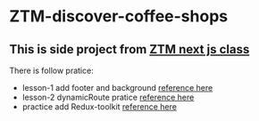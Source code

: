 # ZTM-discover-coffee-shops
This is side project from [ZTM next js class](https://www.udemy.com/course/complete-nextjs-developer-zero-to-mastery/)
----
There is follow pratice:  
- lesson-1 add footer and background [reference here](https://extreme-amethyst-885.notion.site/30-_app-js-Solution-with-Footer-2c35bc5daf6b4b739331c647ec8c9986)
- lesson-2 dynamicRoute pratice [reference here](https://extreme-amethyst-885.notion.site/40-What-is-Dynamic-Routing-4d1e22475e074d8b9d364bbafa34cd57?pvs=4)
- practice add Redux-toolkit [reference here](https://www.merixstudio.com/blog/introduction-using-redux-toolkit-nextjs-and-typescript/)